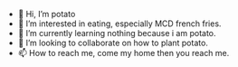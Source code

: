- 👋 Hi, I’m potato
- 👀 I’m interested in eating, especially MCD french fries.
- 🌱 I’m currently learning nothing because i am potato.
- 💞️ I’m looking to collaborate on how to plant potato.
- 📫 How to reach me, come my home then you reach me.

<!---
yuhui17/yuhui17 is a ✨ special ✨ repository because its `README.md` (this file) appears on your GitHub profile.
You can click the Preview link to take a look at your changes.
--->
